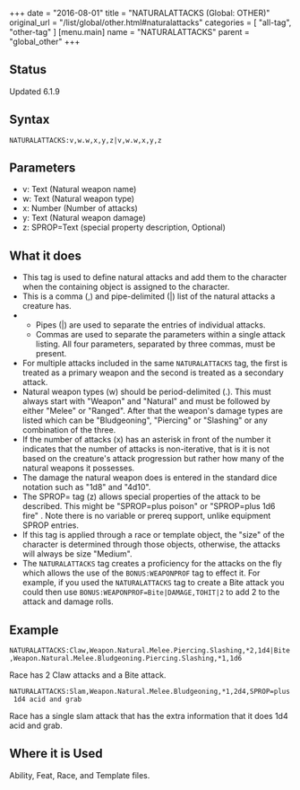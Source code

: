 +++
date = "2016-08-01"
title = "NATURALATTACKS (Global: OTHER)"
original_url = "/list/global/other.html#naturalattacks"
categories = [ "all-tag", "other-tag" ]
[menu.main]
    name = "NATURALATTACKS"
    parent = "global_other"
+++

## Status

Updated 6.1.9

## Syntax

`NATURALATTACKS:v,w.w,x,y,z|v,w.w,x,y,z`

## Parameters

-   v: Text (Natural weapon name)
-   w: Text (Natural weapon type)
-   x: Number (Number of attacks)
-   y: Text (Natural weapon damage)
-   z: SPROP=Text (special property
    description, Optional)



What it does
------------

-   This tag is used to define natural attacks and add them to the
    character when the containing object is assigned to the character.
-   This is a comma (,) and pipe-delimited (|) list of the natural
    attacks a creature has.
-   -   Pipes (|) are used to separate the entries of
        individual attacks.
    -   Commas are used to separate the parameters within a single
        attack listing. All four parameters, separated by three commas,
        must be present.
-   For multiple attacks included in the same `NATURALATTACKS` tag, the
    first is treated as a primary weapon and the second is treated as a
    secondary attack.
-   Natural weapon types (w) should be period-delimited (.). This must
    always start with "Weapon" and "Natural" and must be followed by
    either "Melee" or "Ranged". After that the weapon's damage types are
    listed which can be "Bludgeoning", "Piercing" or "Slashing" or any
    combination of the three.
-   If the number of attacks (x) has an asterisk in front of the number
    it indicates that the number of attacks is non-iterative, that is it
    is not based on the creature's attack progression but rather how
    many of the natural weapons it possesses.
-   The damage the natural weapon does is entered in the standard dice
    notation such as "1d8" and "4d10".
-   The SPROP= tag (z) allows special properties of the attack to
    be described. This might be "SPROP=plus poison" or "SPROP=plus 1d6
    fire" . Note there is no variable or prereq support, unlike
    equipment SPROP entries.
-   If this tag is applied through a race or template object, the "size"
    of the character is determined through those objects, otherwise, the
    attacks will always be size "Medium".
-   The `NATURALATTACKS` tag creates a proficiency for the attacks on
    the fly which allows the use of the `BONUS:WEAPONPROF` tag to
    effect it. For example, if you used the `NATURALATTACKS` tag to
    create a Bite attack you could then use
    `BONUS:WEAPONPROF=Bite|DAMAGE,TOHIT|2` to add 2 to the attack and
    damage rolls.

Example
-------

`NATURALATTACKS:Claw,Weapon.Natural.Melee.Piercing.Slashing,*2,1d4|Bite,Weapon.Natural.Melee.Bludgeoning.Piercing.Slashing,*1,1d6`

Race has 2 Claw attacks and a Bite attack.

`NATURALATTACKS:Slam,Weapon.Natural.Melee.Bludgeoning,*1,2d4,SPROP=plus 1d4 acid and grab`

Race has a single slam attack that has the extra information that it
does 1d4 acid and grab.

Where it is Used
----------------

Ability, Feat, Race, and Template files.

